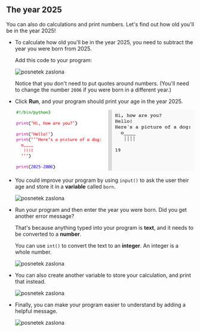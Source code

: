 ## The year 2025

You can also do calculations and print numbers. Let's find out how old you'll be in the year 2025!

+ To calculate how old you'll be in the year 2025, you need to subtract the year you were born from 2025.
    
    Add this code to your program:
    
    ![posnetek zaslona](images/me-calc.png)
    
    Notice that you don't need to put quotes around numbers. (You'll need to change the number `2006` if you were born in a different year.)

+ Click **Run**, and your program should print your age in the year 2025.
    
    ![posnetek zaslona](images/me-calc-run.png)

+ You could improve your program by using `input()` to ask the user their age and store it in a **variable** called `born`.
    
    ![posnetek zaslona](images/me-input.png)

+ Run your program and then enter the year you were born. Did you get another error message?
    
    That's because anything typed into your program is **text**, and it needs to be converted to a **number**.
    
    You can use `int()` to convert the text to an **integer**. An integer is a whole number.
    
    ![posnetek zaslona](images/me-input-test.png)

+ You can also create another variable to store your calculation, and print that instead.
    
    ![posnetek zaslona](images/me-result-variable.png)

+ Finally, you can make your program easier to understand by adding a helpful message.
    
    ![posnetek zaslona](images/me-message.png)